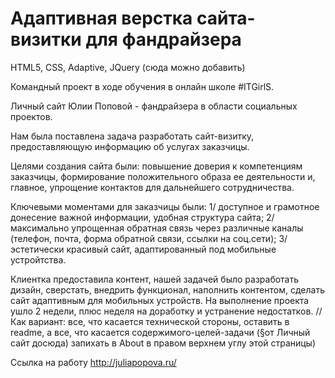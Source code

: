# Адаптивная верстка сайта-визитки для фандрайзера

HTML5, CSS, Adaptive, JQuery (сюда можно добавить)

Командный проект в ходе обучения в онлайн школе #ITGirlS.

Личный сайт Юлии Поповой - фандрайзера в области социальных проектов. 

Нам была поставлена задача разработать сайт-визитку, предоставляющую информацию об услугах заказчицы. 

Целями создания сайта были: повышение доверия к компетенциям заказчицы, формирование положительного образа ее деятельности и, главное, упрощение контактов для дальнейшего сотрудничества.

Ключевыми моментами для заказчицы были:
1/ доступное и грамотное донесение важной информации, удобная структура сайта; 
2/ максимально упрощенная обратная связь через различные каналы (телефон, почта, форма обратной связи, ссылки на соц.сети);
3/ эстетически красивый сайт, адаптированный под мобильные устройтства.

Клиентка предоставила контент, нашей задачей было разработать дизайн, сверстать, внедрить функционал, наполнить контентом, сделать сайт адаптивным для мобильных устройств. На выполнение проекта ушло 2 недели, плюс неделя на доработку и устранение недостатков. // Как вариант: все, что касается технической стороны, оставить в readme, а все, что касается содержимого-целей-задачи (§от Личный сайт досюда) запихать в About в правом верхнем углу этой страницы)

Ссылка на работу
http://juliapopova.ru/
